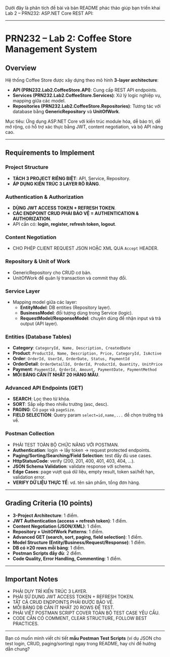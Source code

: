 Dưới đây là phân tích đề bài và bản README phác thảo giúp bạn triển khai Lab 2 – PRN232: ASP.NET Core REST API:  

***

# PRN232 – Lab 2: Coffee Store Management System

## Overview
Hệ thống Coffee Store được xây dựng theo mô hình **3-layer architecture**:  
- **API (PRN232.Lab2.CoffeeStore.API)**: Cung cấp REST API endpoints.  
- **Services (PRN232.Lab2.CoffeeStore.Services)**: Xử lý logic nghiệp vụ, mapping giữa các model.  
- **Repositories (PRN232.Lab2.CoffeeStore.Repositories)**: Tương tác với database bằng **GenericRepository** và **UnitOfWork**.  

Mục tiêu: Ứng dụng ASP.NET Core với kiến trúc module hóa, dễ bảo trì, dễ mở rộng, có hỗ trợ xác thực bằng JWT, content negotiation, và bộ API nâng cao.

***

## Requirements to Implement  

### Project Structure
- **TÁCH 3 PROJECT RIÊNG BIỆT**: API, Service, Repository.  
- **ÁP DỤNG KIẾN TRÚC 3 LAYER RÕ RÀNG**.  

### Authentication & Authorization
- **DÙNG JWT ACCESS TOKEN + REFRESH TOKEN**.  
- **CÁC ENDPOINT CRUD PHẢI BẢO VỆ = AUTHENTICATION & AUTHORIZATION**.  
- API cần có: **login, register, refresh token, logout**.  

### Content Negotiation  
- CHO PHÉP CLIENT REQUEST JSON HOẶC XML QUA `Accept` HEADER.  

### Repository & Unit of Work  
- GenericRepository cho CRUD cơ bản.  
- UnitOfWork để quản lý transaction và commit thay đổi.  

### Service Layer  
- Mapping model giữa các layer:  
  - **EntityModel**: DB entities (Repository layer).  
  - **BusinessModel**: đối tượng dùng trong Service (logic).  
  - **RequestModel/ResponseModel**: chuyên dùng để nhận input và trả output (API layer).  

### Entities (Database Tables)  
- **Category**: `CategoryId, Name, Description, CreatedDate`  
- **Product**: `ProductId, Name, Description, Price, CategoryId, IsActive`  
- **Order**: `OrderId, UserId, OrderDate, Status, PaymentId`  
- **OrderDetail**: `OrderDetailId, OrderId, ProductId, Quantity, UnitPrice`  
- **Payment**: `PaymentId, OrderId, Amount, PaymentDate, PaymentMethod`  
- **MỖI BẢNG CẦN ÍT NHẤT 20 HÀNG MẪU**.  

### Advanced API Endpoints (GET)  
- **SEARCH**: Lọc theo từ khóa.  
- **SORT**: Sắp xếp theo nhiều trường (asc, desc).  
- **PAGING**: Có `page` và `pageSize`.  
- **FIELD SELECTION**: Query param `select=id,name,...` để chọn trường trả về.  

### Postman Collection  
- PHẢI TEST TOÀN BỘ CHỨC NĂNG VỚI POSTMAN.  
- **Authentication**: login -> lấy token -> request protected endpoints.  
- **Paging/Sorting/Searching/Field Selection**: test đầy đủ use cases.  
- **HttpStatusCode**: verify (200, 201, 400, 401, 403, 404, …).  
- **JSON Schema Validation**: validate response với schema.  
- **Edge Cases**: page vượt quá dữ liệu, empty result, token sai/hết hạn, validation error.  
- **VERIFY DỮ LIỆU THỰC TẾ**: vd. tên sản phẩm, tổng đơn hàng.  

***

## Grading Criteria (10 points)  
- **3-Project Architecture**: 1 điểm.  
- **JWT Authentication (access + refresh token)**: 1 điểm.  
- **Content Negotiation (JSON/XML)**: 1 điểm.  
- **Repository + UnitOfWork Patterns**: 1 điểm.  
- **Advanced GET (search, sort, paging, field selection)**: 1 điểm.  
- **Model Structure (Entity/Business/Request/Response)**: 1 điểm.  
- **DB có ≥20 rows mỗi bảng**: 1 điểm.  
- **Postman Scripts đầy đủ**: 2 điểm.  
- **Code Quality, Error Handling, Commenting**: 1 điểm.  

***

## Important Notes
- PHẢI DUY TRÌ KIẾN TRÚC 3 LAYER.  
- PHẢI SỬ DỤNG JWT ACCESS TOKEN + REFRESH TOKEN.  
- TẤT CẢ CRUD ENDPOINTS PHẢI ĐƯỢC BẢO VỆ.  
- MỖI BẢNG DB CẦN ÍT NHẤT 20 ROWS ĐỂ TEST.  
- PHẢI VIẾT POSTMAN SCRIPT COVER TOÀN BỘ TEST CASE YÊU CẦU.  
- CODE CẦN CÓ COMMENT, CLEAR STRUCTURE, FOLLOW BEST PRACTICES.  

***

Bạn có muốn mình viết chi tiết **mẫu Postman Test Scripts** (ví dụ JSON cho test login, CRUD, paging/sorting) ngay trong README, hay chỉ để hướng dẫn chung?